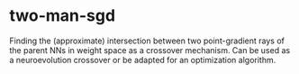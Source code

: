 # two-man-sgd
Finding the (approximate) intersection between two point-gradient rays of the parent NNs in weight space as a crossover mechanism. Can be used as a neuroevolution crossover or be adapted for an optimization algorithm.
